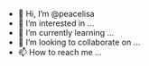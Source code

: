 - 👋 Hi, I’m @peacelisa
- 👀 I’m interested in ...
- 🌱 I’m currently learning ...
- 💞️ I’m looking to collaborate on ...
- 📫 How to reach me ...

<!---
peacelisa/peacelisa is a ✨ special ✨ repository because its `README.md` (this file) appears on your GitHub profile.
You can click the Preview link to take a look at your changes.
--->
